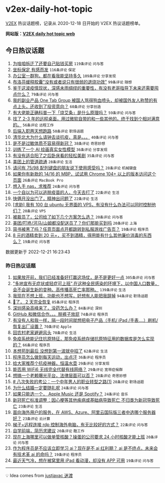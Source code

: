 # v2ex-daily-hot-topic

[V2EX](https://www.v2ex.com/) 热议话题榜，记录从 2020-12-18 日开始的 V2EX 热议话题榜单。

**网站版：[V2EX daily hot topic web](https://boojack.github.io/v2ex-daily-hot-topic-web/)**

## 今日热议话题

<!-- TODAY BEGIN -->

1. [为啥咱拆迁了还要自己贴钱买房](https://www.v2ex.com/t/903844) `119条评论` `问与答`
1. [坐标保定 有感而发](https://www.v2ex.com/t/903884) `116条评论` `保定`
1. [办公室一群狗，都在看我能坚持多久](https://www.v2ex.com/t/903940) `109条评论` `分享发现`
1. [布洛芬缓释胶囊"没有或者说只有很弱的退烧功效"](https://www.v2ex.com/t/903931) `99条评论` `随想`
1. [鉴于这波疫情现状，深感未雨绸缪的重要性，有没有老哥指导下未来还需要囤点什么？](https://www.v2ex.com/t/903868) `79条评论` `问与答`
1. [我的副业产品 One Tab Group 被国人骂得狗血喷头，却被国外友人称赞的有点上头，还收到了投资意向？](https://www.v2ex.com/t/903859) `60条评论` `分享创造`
1. [有大佬能正确科普一下「烧艾条」是什么原理吗？](https://www.v2ex.com/t/903909) `59条评论` `问与答`
1. [找了 2-3 年的远程桌面，用过微软自带的和一些其他的。终于找到个相对满意的。](https://www.v2ex.com/t/903853) `56条评论` `远程工作`
1. [后端入职两天想跑路](https://www.v2ex.com/t/903903) `50条评论` `职场话题`
1. [清华北大为什么请钟去谈抗疫，真是。。。](https://www.v2ex.com/t/903987) `40条评论` `问与答`
1. [是不是过敏体质不容易得新冠？](https://www.v2ex.com/t/903860) `38条评论` `奇思妙想`
1. [训练了一个 AI 绘画真实女性模型](https://www.v2ex.com/t/903861) `36条评论` `分享发现`
1. [有没有适合阳了之后卧床看的轻松美剧](https://www.v2ex.com/t/903950) `35条评论` `问与答`
1. [美团上的管道疏通](https://www.v2ex.com/t/903927) `28条评论` `生活`
1. [请问有 75/98 配列键盘的朋友说下使用感受吗？](https://www.v2ex.com/t/903843) `28条评论` `机械键盘`
1. [如果你有新款的 14/16 的 MBP，试试用 Chrome 104+ 以上的版本访问这个页面](https://www.v2ex.com/t/903955) `26条评论` `MacBook Pro`
1. [想入手 nas，求推荐](https://www.v2ex.com/t/903852) `24条评论` `问与答`
1. [一个自以为可以逃脱疫苗的人，今天去打了](https://www.v2ex.com/t/903953) `22条评论` `生活`
1. [快俩月没出门了，精神出问题了](https://www.v2ex.com/t/903874) `22条评论` `生活`
1. [[求助] 我有 100 台 ubuntu 无界面的 VPS，有没有什么办法可以同时控制他们？](https://www.v2ex.com/t/903966) `20条评论` `VPS`
1. [被裁员了，公司给了如下几个方案怎么选？](https://www.v2ex.com/t/903918) `20条评论` `问与答`
1. [美团/叮咚/河马/山姆都没配送员了？你们那能买到吗](https://www.v2ex.com/t/903902) `20条评论` `上海`
1. [简书被黑了吗？任意页面点开都跳转到私服游戏广告页？](https://www.v2ex.com/t/904008) `19条评论` `程序员`
1. [8 元的酒精卖到 20 元+，买不到酒精，得用能有什么其他廉价消毒的东西么？](https://www.v2ex.com/t/903910) `19条评论` `问与答`

数据更新于 2022-12-21 16:23:43

<!-- TODAY END -->

### 昨日热议话题

<!-- YESTERDAY BEGIN -->

1. [如果放开前，我们已经准备好打赢这场仗，是不是更好一点](https://www.v2ex.com/t/903679) `305条评论` `问与答`
1. ["多地宣布无症状或轻症可上班",在这种全民感染的环境下，以中国人口数量，会不会诞生新的变种。高传播高死亡率那种。](https://www.v2ex.com/t/903635) `139条评论` `生活`
1. [我现在不想上班，功能也不想写，好想有人能把我辞掉](https://www.v2ex.com/t/903653) `94条评论` `职场话题`
1. [🐑了， 2 天完全恢复](https://www.v2ex.com/t/903705) `85条评论` `程序员`
1. [深圳感染高峰来了，没药怎么办？](https://www.v2ex.com/t/903630) `84条评论` `深圳`
1. [GitHub 和微信合作。。。脱裤子放屁](https://www.v2ex.com/t/903703) `74条评论` `程序员`
1. [有没有人和我一样，隔一段时间就想把电子产品（手机/ iPad /手表....）刷机/恢复出厂设置？](https://www.v2ex.com/t/903740) `70条评论` `Apple`
1. [回农村老家避避风头](https://www.v2ex.com/t/903633) `70条评论` `生活`
1. [免疫系统能记住抗原特征，那免疫系统存储抗原特征用的数据库是怎么实现的？](https://www.v2ex.com/t/903662) `66条评论` `程序员`
1. [本想苟到最后 没想到第一波就中招了](https://www.v2ex.com/t/903639) `62条评论` `生活`
1. [程序员怎么做到每天运动，出点汗](https://www.v2ex.com/t/903790) `36条评论` `程序员`
1. [给大家推荐个抗疫神器，恒温水壶](https://www.v2ex.com/t/903768) `29条评论` `分享发现`
1. [能否用 WiFi6 无线完全代替有线网络？](https://www.v2ex.com/t/903673) `29条评论` `宽带症候群`
1. [想搞一个老赖曝光平台，法律层面可以否？](https://www.v2ex.com/t/903767) `28条评论` `奇思妙想`
1. [# 八次失败的考公：一个中年男人的职业转型之路(1)](https://www.v2ex.com/t/903628) `28条评论` `职场话题`
1. [为什么结婚一定要随礼呢](https://www.v2ex.com/t/903718) `24条评论` `问与答`
1. [如果只能选一个， Apple Music 还是 Spotify？](https://www.v2ex.com/t/903631) `24条评论` `音乐`
1. [新冠死亡标准调整：因心梗等其他疾病或基础病导致死亡 不归类为新冠导致死亡](https://www.v2ex.com/t/903766) `23条评论` `生活`
1. [面向海外用户的服务，在 AWS、Azure、阿里云国际版三者中选哪个服务器好？](https://www.v2ex.com/t/903745) `23条评论` `云计算`
1. [梯子+远程连接 rdp 控制海外电脑，有无比较好的方式？](https://www.v2ex.com/t/903814) `22条评论` `问与答`
1. [自学前端，简历求建议](https://www.v2ex.com/t/903651) `20条评论` `酷工作`
1. [现在上海哪里可以做单管核酸？操蛋的公司要求 24 小时核酸才能上班](https://www.v2ex.com/t/903645) `20条评论` `问与答`
1. [作为程序员是不应该立即学习 ai？现在是不 ai 红利期？ ai 是不终点，未来会有技术革 ai 的命吗？](https://www.v2ex.com/t/903816) `19条评论` `程序员`
1. [最近天气冷，想在被窝里用 iPad 看动漫，却没有 APP 可用](https://www.v2ex.com/t/903778) `19条评论` `问与答`

<!-- YESTERDAY END -->

---

💡 Idea comes from [justjavac 迷渡](https://github.com/justjavac/)
